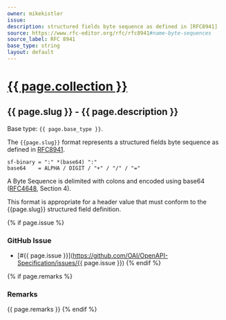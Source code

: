 ```yaml
---
owner: mikekistler
issue:
description: structured fields byte sequence as defined in [RFC8941]
source: https://www.rfc-editor.org/rfc/rfc8941#name-byte-sequences
source_label: RFC 8941
base_type: string
layout: default
---
```


# <a href="..">{{ page.collection }}</a>

## {{ page.slug }} - {{ page.description }}

Base type: `{{ page.base_type }}`.

The `{{page.slug}}` format represents a structured fields byte sequence as defined in [RFC8941].

```abnf
sf-binary = ":" *(base64) ":"
base64    = ALPHA / DIGIT / "+" / "/" / "="
```

A Byte Sequence is delimited with colons and encoded using base64 ([RFC4648], Section 4).

This format is appropriate for a header value that must conform to the {{page.slug}} structured field definition.

{% if page.issue %}
### GitHub Issue

* [#{{ page.issue }}](https://github.com/OAI/OpenAPI-Specification/issues/{{ page.issue }})
{% endif %}

{% if page.remarks %}
### Remarks

{{ page.remarks }}
{% endif %}

[RFC8941]: https://www.rfc-editor.org/rfc/rfc8941#name-byte-sequences
[RFC4648]: https://www.rfc-editor.org/rfc/rfc4648#section-4
